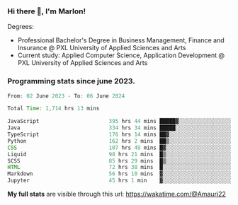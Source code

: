 
### Hi there 👋, I'm Marlon!

Degrees: 
- Professional Bachelor's Degree in Business Management, Finance and Insurance @ PXL University of Applied Sciences and Arts
- Current study: Applied Computer Science, Application Development @ PXL University of Applied Sciences and Arts

### Programming stats since june 2023.
<!--START_SECTION:waka-->

```java
From: 02 June 2023 - To: 06 June 2024

Total Time: 1,714 hrs 13 mins

JavaScript                      395 hrs 44 mins █████▓░░░░░░░░░░░░░░░░░░░   22.95 %
Java                            334 hrs 34 mins █████░░░░░░░░░░░░░░░░░░░░   19.41 %
TypeScript                      176 hrs 14 mins ██▓░░░░░░░░░░░░░░░░░░░░░░   10.22 %
Python                          162 hrs 2 mins  ██▒░░░░░░░░░░░░░░░░░░░░░░   09.40 %
CSS                             107 hrs 49 mins █▓░░░░░░░░░░░░░░░░░░░░░░░   06.25 %
Liquid                          98 hrs 21 mins  █▒░░░░░░░░░░░░░░░░░░░░░░░   05.70 %
SCSS                            85 hrs 29 mins  █▒░░░░░░░░░░░░░░░░░░░░░░░   04.96 %
HTML                            72 hrs 38 mins  █░░░░░░░░░░░░░░░░░░░░░░░░   04.21 %
Markdown                        56 hrs 10 mins  ▓░░░░░░░░░░░░░░░░░░░░░░░░   03.26 %
Jupyter                         45 hrs 1 min    ▓░░░░░░░░░░░░░░░░░░░░░░░░   02.61 %
```

<!--END_SECTION:waka-->
**My full stats** are visible through this url: https://wakatime.com/@Amauri22
